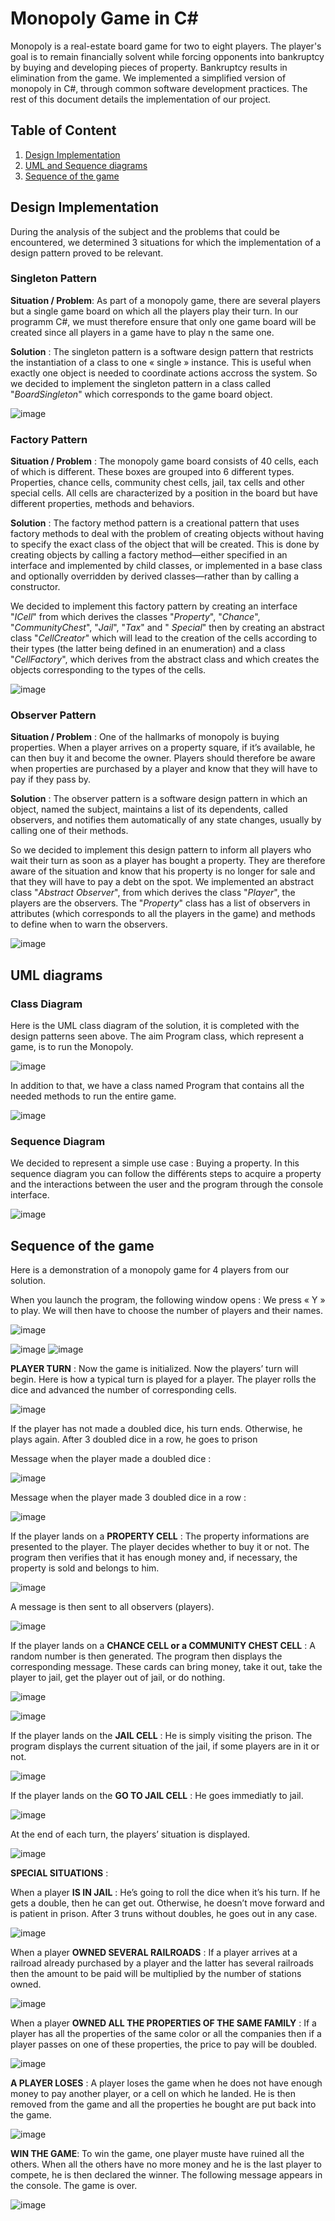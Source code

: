 # Monopoly Game in C# 
Monopoly is a real-estate board game for two to eight players. The player's goal is to remain financially solvent while forcing opponents into bankruptcy by buying and developing pieces of property. Bankruptcy results in elimination from the game.
We implemented a simplified version of monopoly in C#, through common software development practices. The rest of this document details the implementation of our project.

## Table of Content 
1. [Design Implementation](#design_implementation)
2. [UML and Sequence diagrams](#uml_sequence_diag)
3. [Sequence of the game](#sequence_game)

## Design Implementation  <a name="design_implementation"></a>
During the analysis of the subject and the problems that could be encountered, we determined 3 situations for which the implementation of a design pattern proved to be relevant. 

### Singleton Pattern
**Situation / Problem**: As part of a monopoly game, there are several players but a single game board on which all the players play their turn. In our programm C#, we must therefore ensure that only one game board will be created since all players in a game have to play n the same one. 

**Solution** : The singleton pattern is a software design pattern that restricts the instantiation of a class to one « single » instance. This is useful when exactly one object is needed to coordinate actions accross the system. 
So we decided to implement the singleton pattern in a class called "_BoardSingleton_" which corresponds to the game board object. 

![image](https://user-images.githubusercontent.com/76529865/148659298-50329d36-82b4-4fc8-a6dc-970970cf0567.png)

### Factory Pattern
**Situation / Problem** : The monopoly game board consists of 40 cells, each of which is different. These boxes are grouped into 6 different types. Properties, chance cells, community chest cells, jail, tax cells and other special cells. All cells are characterized by a position in the board but have different properties, methods and behaviors. 

**Solution** : The factory method pattern is a creational pattern that uses factory methods to deal with the problem of creating objects without having to specify the exact class of the object that will be created. This is done by creating objects by calling a factory method—either specified in an interface and implemented by child classes, or implemented in a base class and optionally overridden by derived classes—rather than by calling a constructor.

We decided to implement this factory pattern by creating an interface "_ICell_" from which derives the classes "_Property_", "_Chance_", "_CommunityChest_", "_Jail_", "_Tax_" and " _Special_" then by creating an abstract class "_CellCreator_" which will lead to the creation of the cells according to their types (the latter being defined in an enumeration) and a class "_CellFactory_", which derives from the abstract class and which creates the objects corresponding to the types of the cells. 

![image](https://user-images.githubusercontent.com/76529865/148659442-6eb589e5-f0a6-46ad-9273-d923841b86b2.png)

### Observer Pattern
**Situation / Problem** : One of the hallmarks of monopoly is buying properties. When a player arrives on a property square, if it’s available, he can then buy it and become the owner. Players should therefore be aware when properties are purchased by a player and know that they will  have to pay if they pass by. 

**Solution** : The observer pattern is a software design pattern in which an object, named the subject, maintains a list of its dependents, called observers, and notifies them automatically of any state changes, usually by calling one of their methods.

So we decided to implement this design pattern to inform all players who wait their turn as soon as a player has bought a property. They are therefore aware of the situation and know that his property is no longer for sale and that they will have to pay a debt on the spot. We implemented an abstract class "_Abstract Observer_", from which derives the class "_Player_", the players are the observers. The "_Property_" class has a list of observers in attributes (which corresponds to all the players in the game) and methods to define when to warn the observers.

![image](https://user-images.githubusercontent.com/76529865/148659352-192c47bc-4205-41b3-92bc-96f7e8842f12.png)

## UML diagrams <a name="uml_sequence_diag"></a>
### Class Diagram
Here is the UML class diagram of the solution, it is completed with the design patterns seen above.
The aim Program class, which represent a game, is to run the Monopoly.

![image](https://user-images.githubusercontent.com/94895152/148694514-29e0c90a-5dd1-4a64-a840-e8319bf8a36a.png)

In addition to that, we have a class named Program that contains all the needed methods to run the entire game.

![image](https://user-images.githubusercontent.com/94895152/148694586-72fa90d5-9704-4784-a90b-e0bf1f94e69d.png)


### Sequence Diagram
We decided to represent a simple use case : Buying a property.
In this sequence diagram you can follow the différents steps to acquire a property and the interactions between the user and the program through the console interface.

![image](https://user-images.githubusercontent.com/94895152/148692643-e23b2ed9-a6cd-4da7-a38c-9caa8312dcc8.png)

## Sequence of the game <a name="sequence_game"></a>
Here is a demonstration of a monopoly game for 4 players from our solution. 

When you launch the program, the following window opens : We press « Y » to play. We will then have to choose the number of players and their names.

![image](https://user-images.githubusercontent.com/76529865/148659498-8be3ebca-ce45-462f-9c85-102bc761fb89.png)

![image](https://user-images.githubusercontent.com/76529865/148659551-6f967770-dfce-4031-9ce2-2eb394ba799a.png)
![image](https://user-images.githubusercontent.com/76529865/148659552-445a9421-46d7-4055-b7e7-31ca7cca255f.png)


**PLAYER TURN** :
Now the game is initialized. Now the players’ turn will begin. Here is how a typical turn is played for a player. 
The player rolls the dice and advanced the number of corresponding cells. 

![image](https://user-images.githubusercontent.com/76529865/148659603-09ca291a-62f8-47d0-ac61-4b845c0b75c6.png)

If the player has not made a doubled dice, his turn ends. Otherwise, he plays again. After 3 doubled dice in a row, he goes to prison

Message when the player made a doubled dice :

![image](https://user-images.githubusercontent.com/76529865/148659612-fcb699b5-d937-4ec4-9e53-a33b382ff521.png)

Message when the player made 3 doubled dice in a row : 

![image](https://user-images.githubusercontent.com/76529865/148659620-b6874604-b216-4977-9c96-eeef03e54d00.png)

If the player lands on a **PROPERTY CELL** : The property informations are presented to the player. The player decides whether to buy it or not. The program then verifies that it has enough money and, if necessary, the property is sold and belongs to him. 

![image](https://user-images.githubusercontent.com/76529865/148659667-84536c5e-f9e4-4fe2-981d-4e44cdfe1f39.png)

A message is then sent to all observers (players).

![image](https://user-images.githubusercontent.com/76529865/148659682-c99bbb8a-be1b-4f2d-b966-22039d06e650.png)

If the player lands on a **CHANCE CELL or a COMMUNITY CHEST CELL** : A random number is then generated. The program then displays the corresponding message. These cards can bring money, take it out, take the player to jail, get the player out of jail, or do nothing. 


![image](https://user-images.githubusercontent.com/76529865/148659698-e942a688-be41-4c80-a352-1284c94a4f6d.png)

![image](https://user-images.githubusercontent.com/76529865/148659699-bbfed970-4520-4b77-8a2a-54e3dc36d2dd.png)


If the player lands on the **JAIL CELL** : He is simply visiting the prison. The program displays the current situation of the jail, if some players are in it or not. 


![image](https://user-images.githubusercontent.com/76529865/148659707-9f55165d-ef53-486d-99a3-742317f5b194.png)


If the player lands on the **GO TO JAIL CELL** : He goes immediatly to jail. 


![image](https://user-images.githubusercontent.com/76529865/148659726-e92f1be2-c750-4fe3-9aa9-2f7466039ae7.png)


At the end of each turn, the players’ situation is displayed. 


![image](https://user-images.githubusercontent.com/76529865/148659735-4284f552-f78c-4202-8482-5a4041e8d14f.png)


**SPECIAL SITUATIONS** :

When a player **IS IN JAIL** : He’s going to roll the dice when it’s his turn. If he gets a double, then he can get out. Otherwise, he doesn’t move forward and is patient in prison. After 3 truns without doubles, he goes out in any case. 


![image](https://user-images.githubusercontent.com/76529865/148659754-8cec2ff8-b6da-41e6-923e-eb4fab19124c.png)



When a player **OWNED SEVERAL RAILROADS** : If a player arrives at a railroad already purchased by a player and the latter has several railroads then the amount to be paid will be multiplied by the number of stations owned.


![image](https://user-images.githubusercontent.com/76529865/148659762-e6a74ef1-c2c3-485f-a5a3-16d7941136a6.png)


When a player **OWNED ALL THE PROPERTIES OF THE SAME FAMILY** : If a player has all the properties of the same color or all the companies then if a player passes on one of these properties, the price to pay will be doubled. 


![image](https://user-images.githubusercontent.com/76529865/148659772-9c886cd2-4b17-4ad4-80a2-e4850cd6acb2.png)


**A PLAYER LOSES** :
A player loses the game when he does not have enough money to pay another player, or a cell on which he landed. He is then removed from the game and all the properties he bought are put back into the game. 


![image](https://user-images.githubusercontent.com/76529865/148659782-81f29863-5de5-41ab-84d2-53ae0144f61e.png)


**WIN THE GAME**:
To win the game, one player muste have ruined all the others. When all the others have no more money and he is the last player to compete, he is then declared the winner. The following message appears in the console. The game is over.


![image](https://user-images.githubusercontent.com/76529865/148659797-d1743ef2-7926-43ed-8605-d5ec4a562384.png)








